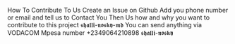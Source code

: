 How To Contribute To Us Create an Issue on Github Add you phone number or email and tell us to Contact You Then Us how and why you want to contribute to this project 𝖘𝖍𝖆𝖑𝖑𝖎-𝖓𝖔𝖘𝖐𝖞-𝖒𝖉 You can send anything via VODACOM Mpesa number +2349064210898  𝖘𝖍𝖆𝖑𝖑𝖎-𝖓𝖔𝖘𝖐𝖞
